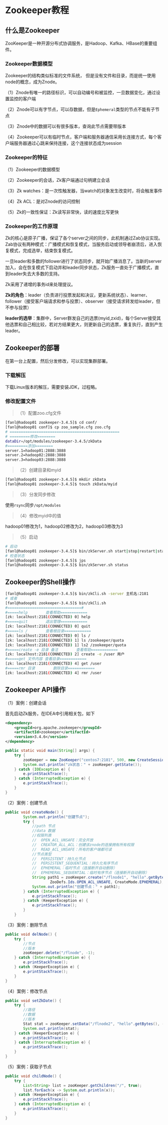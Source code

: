 # Zookeeper教程

## 什么是Zookeeper

ZooKeeper是一种开源分布式协调服务，是Hadoop、Kafka、HBase的重要组件。

### Zookeeper数据模型

Zookeeper的结构类似标准的文件系统， 但是没有文件和目录，而是统一使用node的概念，成为Znode。

（1）Znode有唯一的路径标识，可以自动编号和被监控，一旦数据变化，通过设置监控的客户端

（2）Znode可以有字节点，可以存数据，但是`Ephemeral`类型的节点不能有子节点

（3）Znode中的数据可以有很多版本，查询此节点需要带版本

（4）Zookeeper可以有临时节点，客户端和服务器通信采用长连接方式，每个客户端服务器通过心跳来保持连接，这个连接状态成为session

### Zookeeper的特征

（1）Zookeeper的数据模型

（2）Zookeeper的会话，Zk客户端通过句柄建立会话

（3）Zk watches：是一次性触发器，当watch的对象发生改变时，将会触发事件

（4）Zk ACL：是对Znode的访问控制

（5）Zk的一致性保证：Zk读写非常快，读的速度比写更快

### Zookeeper的工作原理

Zk的核心是原子广播，保证了各个server之间的同步，此机制通过Zab协议实现。Zab协议有两种模式：广播模式和恢复模式，当服务启动或领导者崩溃后，进入恢复模式，完成选举，结束恢复模式。

一旦leader和多数的follower进行了状态同步，就开始广播消息了。当新的server加入，会在恢复模式下启动并和leader同步状态，Zk服务一直处于广播模式，直到leader失去大多数的支持。

Zk采用了递增的事务id来处理提议。

**Zk的角色**：leader（负责进行投票发起和决议，更新系统状态）、learner、follower（接受客户端请求和参与投票）、observer（接受请求转发给leader，但不参与投票）

**leader的选举**：集群中，Server群发自己的选票(myid,zxid)，每个Server接受其他选票和自己相比较，若对方结果更大，则更新自己的选票，重复执行，直到产生leader。

## Zookeeper的部署

在第一台上配置，然后分发修改，可以实现集群部署。

### 下载解压

下载Linux版本的解压，需要安装JDK，过程略。

### 修改配置文件

> （1）配置zoo.cfg文件

```bash
[fanl@hadoop01 zookeeper-3.4.5]$ cd conf/
[fanl@hadoop01 conf]$ cp zoo_sample.cfg zoo.cfg
# =================================================
# =========修改========
dataDir=/opt/modules/zookeeper-3.4.5/zkData
#=========添加========
server.1=hadoop01:2888:3888
server.2=hadoop02:2888:3888
server.3=hadoop03:2888:3888
```

> （2）创建目录和myid

```bash
[fanl@hadoop01 zookeeper-3.4.5]$ mkdir zkData
[fanl@hadoop01 zookeeper-3.4.5]$ touch zkData/myid
```

> （3）分发同步修改

使用`rsync`同步`/opt/modules`

> （4）修改myid中的值

hadoop01修改为1，hadoop02修改为2，hadoop03修改为3

> （5）启动

```bash
# 启动
[fanl@hadoop01 zookeeper-3.4.5]$ bin/zkServer.sh start|stop|restart|status
# 检查状态
[fanl@hadoop01 zookeeper-3.4.5]$ jps
[fanl@hadoop01 zookeeper-3.4.5]$ bin/zkServer.sh status

```

## Zookeeper的Shell操作

```bash
[fanl@hadoop01 zookeeper-3.4.5]$ bin/zkCli.sh -server 主机名:2181
# 或者 
[fanl@hadoop01 zookeeper-3.4.5]$ bin/zkCli.sh
#=================================#
#=====help        查看帮助============
[zk: localhost:2181(CONNECTED) 0] help
#=====quit        退出管理============
[zk: localhost:2181(CONNECTED) 0] quit
#=====ls /        查看根目录============
[zk: localhost:2181(CONNECTED) 0] ls /
[zk: localhost:2181(CONNECTED) 1] ls /zookeeper/quota
[zk: localhost:2181(CONNECTED) 1] ls2 /zookeeper/quota
#=====create -e 目录 备注        查看帮助============
[zk: localhost:2181(CONNECTED) 2] create -e /user 用户
#=====get 文件内容 查看目录============
[zk: localhost:2181(CONNECTED) 4] get /user
#=====rmr 目录        删除目录============
[zk: localhost:2181(CONNECTED) 4] rmr /user
```

## Zookeeper API操作

（1）案例：创建会话

首先启动Zk服务，在IDEA中引用相关包，如下

```xml
<dependency>
    <groupId>org.apache.zookeeper</groupId>
    <artifactId>zookeeper</artifactId>
    <version>3.4.6</version>
</dependency>
```

```java
public static void main(String[] args) {
    try {
        zooKeeper = new ZooKeeper("centos7:2181", 500, new CreateSession());
        System.out.println("zk状态：" + zooKeeper.getState());
    } catch (IOException e) {
        e.printStackTrace();
    } catch (InterruptedException e) {
        e.printStackTrace();
    }
}
```

（2）案例：创建节点

```java
public void createNode() {
        System.out.println("创建节点");
        try {
            //path 节点
            //data 数据
            //权限列表
            //  OPEN_ACL_UNSAFE：完全开放
            //  CREATOR_ALL_ACL：创建该znode的连接拥有所有权限
            //  READ_ACL_UNSAFE：所有的客户端都可读
            //节点类型
            //  PERSISTENT：持久化节点
            //  PERSISTENT_SEQUENTIAL：持久化有序节点
            //  EPHEMERAL：临时节点（连接断开自动删除）
            //  EPHEMERAL_SEQUENTIAL：临时有序节点（连接断开自动删除）
            String path1 = zooKeeper.create("/flnode1", "hello".getBytes(),
                    ZooDefs.Ids.OPEN_ACL_UNSAFE, CreateMode.EPHEMERAL);
            System.out.println("创建节点：" + path1);
        } catch (InterruptedException e) {
            e.printStackTrace();
        } catch (KeeperException e) {
            e.printStackTrace();
        }
    }
```

（3）案例：删除节点

```java
public void delNode() {
    try {
        //节点
        //版本
        zooKeeper.delete("/flnode", -1);
    } catch (InterruptedException e) {
        e.printStackTrace();
    } catch (KeeperException e) {
        e.printStackTrace();
    }
}
```

（4）案例：修改节点

```java
public void setZkDate() {
    try {
        //路径
        //数据
        //版本
        Stat stat = zooKeeper.setData("/flnode2", "hello".getBytes(), -1);
        System.out.println(stat);
    } catch (KeeperException e) {
        e.printStackTrace();
    } catch (InterruptedException e) {
        e.printStackTrace();
    }
}
```

（5）案例：获取子节点

```java
public void childNode() {
    try {
        List<String> list = zooKeeper.getChildren("/", true);
        list.forEach(x -> System.out.println(x));
    } catch (KeeperException e) {
        e.printStackTrace();
    } catch (InterruptedException e) {
        e.printStackTrace();
    }
}
```

